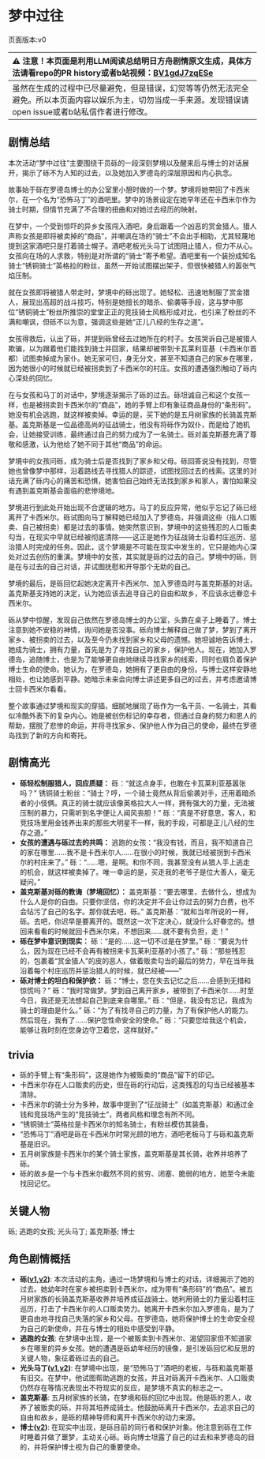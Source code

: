 # 梦中过往
页面版本:v0
 

| :warning: 注意！本页面是利用LLM阅读总结明日方舟剧情原文生成，具体方法请看repo的PR history或者b站视频：[BV1gdJ7zqESe](https://www.bilibili.com/video/BV1gdJ7zqESe/)         |
|:----------------------------|
| 虽然在生成的过程中已尽量避免，但是错误，幻觉等等仍然无法完全避免。所以本页面内容以娱乐为主，切勿当成一手来源。发现错误请open issue或者b站私信作者进行修改。|



## 剧情总结
本次活动“梦中过往”主要围绕干员砾的一段深刻梦境以及醒来后与博士的对话展开，揭示了砾不为人知的过去，以及她加入罗德岛的深层原因和内心执念。

故事始于砾在罗德岛博士的办公室里小憩时做的一个梦。梦境将她带回了卡西米尔，在一个名为“恐怖马丁”的酒吧里。梦中的场景设定在她早年还在卡西米尔作为骑士时期，但情节充满了不合理的扭曲和对她过去经历的映射。

在梦中，一个受到惊吓的异乡女孩闯入酒吧，身后跟着一个凶恶的赏金猎人。猎人声称女孩是即将被卖掉的“商品”，并嘲讽在场的“骑士”不会出手相助，尤其轻蔑地提到这家酒吧只是打着骑士幌子。酒吧老板光头马丁试图阻止猎人，但力不从心。女孩向在场的人求救，特别是对所谓的“骑士”寄予希望。酒吧里有一个装扮成知名骑士“锈铜骑士”英格拉的粉丝，虽然一开始试图摆出架子，但很快被猎人的嚣张气焰压制。

就在女孩即将被猎人带走时，梦境中的砾出现了。她轻松、迅速地制服了赏金猎人，展现出高超的战斗技巧，特别是她擅长的暗杀、偷袭等手段，这与梦中那位“锈铜骑士”粉丝所推崇的堂堂正正的竞技骑士风格形成对比，也引来了粉丝的不满和嘲讽，但砾不以为意，强调这些是她“正儿八经的生存之道”。

女孩得救后，认出了砾，并提到砾曾经去过她所在的村子。女孩哭诉自己是被猎人欺骗，以为跟着他们能找到骑士并回家，结果却被带到卡瓦莱利亚基（卡西米尔首都）试图卖掉成为家仆。她无家可归，身无分文，甚至不知道自己的家乡在哪里，因为她很小的时候就已经被拐卖到了卡西米尔的村庄。女孩的遭遇强烈触动了砾内心深处的回忆。

在与女孩和马丁的对话中，梦境逐渐揭示了砾的过去。砾坦诚自己和这个女孩一样，也是被拐卖到卡西米尔的“商品”，她的手臂上印有象征商品身份的“条形码”。她没有机会逃跑，就这样被卖掉。幸运的是，买下她的是五月树家族的长骑盖克斯基。盖克斯基是一位品德高尚的征战骑士，他没有将砾作为奴仆，而是给了她机会，让她接受训练，最终通过自己的努力成为了一名骑士。砾对盖克斯基充满了尊敬和感激，认为他给了她不同于其他“商品”的命运。

梦境中的女孩问砾，成为骑士后是否找到了家乡和父母。砾回答说没有找到，尽管她也曾像梦中那样，沿着路线去寻找猎人的踪迹，试图找回过去的线索。这里的对话充满了砾内心的痛苦和恐惧，她害怕自己始终无法找到家乡和家人，害怕如果没有遇到盖克斯基会面临的悲惨境地。

梦境进行到此处开始出现不合逻辑的地方。马丁的反应异常，他似乎忘记了砾已经离开了卡西米尔。砾试图向马丁解释她已经加入了罗德岛，并强调这些（指人口贩卖、自己被拐卖）都是过去的事情。她突然意识到，梦境中的这些残忍的人口贩卖勾当，在现实中早就已经被彻底清除——这正是她作为征战骑士沿着村庄巡历、惩治猎人时完成的任务。因此，这个梦境是不可能在现实中发生的，它只是她内心深处对过去创伤的重演。梦境中的女孩，其实就是砾的过去的自己。梦境中的砾，则是在与过去的自己对话，并试图抚慰和开导那个无助的自己。

梦境的最后，是砾回忆起她决定离开卡西米尔、加入罗德岛时与盖克斯基的对话。盖克斯基支持她的决定，认为她应该去追寻自己的自由和故乡，不应该永远眷恋卡西米尔。

砾从梦中惊醒，发现自己依然在罗德岛博士的办公室，头靠在桌子上睡着了。博士注意到她不安稳的神情，询问她是否没事。砾向博士解释自己做了梦，梦到了离开家乡、被拐卖的过去，以及至今仍未找到家乡和父母的遗憾。她坦诚地告诉博士，她成为骑士，拥有力量，首先是为了寻找自己的家乡，保护他人。现在，她加入罗德岛，追随博士，也是为了能够更自由地继续寻找家乡的线索，同时也肩负着保护博士生命的使命。她认为，在罗德岛，她拥有了更自由的身份。与博士这样安静地相处，也让她感到平静。她暗示未来会向博士讲述更多自己的过去，并考虑邀请博士回卡西米尔看看。

整个故事通过梦境和现实的穿插，细腻地展现了砾作为一名干员、一名骑士，其看似冷酷外表下的复杂内心。她是被创伤标记的幸存者，但通过自身的努力和恩人的帮助，摆脱了悲惨的命运，并将寻找家乡、保护他人作为自己的使命，最终在罗德岛找到了新的方向和寄托。
## 剧情高光
*   **砾轻松制服猎人，回应质疑：**
    砾：“就这点身手，也敢在卡瓦莱利亚基嚣张吗？”
    锈铜骑士粉丝：“骑士？哼，一个骑士竟然从背后偷袭对手，还用着暗杀者的小伎俩。真正的骑士就应该像英格拉大人一样，拥有强大的力量，无法被压制的暴力，只需听到名字便让人闻风丧胆！”
    砾：“真是不好意思，客人，和竞技场里用金钱养出来的那些大明星不一样，我的手段，可都是正儿八经的生存之道。”
*   **女孩的遭遇与砾过去的共鸣：**
    逃跑的女孩：“我没有钱，而且，我不知道自己的家在哪里......我不是卡西米尔人......在很小的时候，我就已经被拐到卡西米尔的村庄来了。”
    砾：“......嗯，是啊。和你不同，我甚至没有从猎人手上逃走的机会，就这样被卖掉了。唯一幸运的是，买走我的老爷子是位大善人，毫无疑问。”
*   **盖克斯基对砾的教诲（梦境回忆）：**
    盖克斯基：“要去哪里，去做什么，想成为什么人是你的自由。只要你坚信，你的决定并不会让你过去的努力白费，也不会玷污了自己的名字。那你就去吧，砾。”
    盖克斯基：“就和当年所说的一样，砾。去吧，你迟早是要离开的。既然这一次下定决心，就没什么好眷恋的。想回来看看的时候就回卡西米尔来，不想回来......就不要有负担，走！”
*   **砾在梦中意识到现实：**
    砾：“是的......这一切不过是在梦里。”
    砾：“要说为什么，因为现在已经不会再有被拐来卡瓦莱利亚基的小孩了。”
    砾：“那些残忍的，包裹着“赏金猎人”的皮的恶人，做着贩卖勾当的最后的势力，早在当年我沿着每个村庄巡历并惩治猎人的时候，就已经被——”
*   **砾对博士的坦白和保护欲：**
    砾：“博士，您在失去记忆之后......会感到无措和惊慌吗？”
    砾：“我时常做梦。梦到自己离开家乡，被带到了卡西米尔......时至今日，我还是无法想起自己到底来自哪里。”
    砾：“但是，我没有忘记，我成为骑士的理由是什么。”
    砾：“为了有找寻自己的力量，为了有保护他人的能力。然后现在，我有了......保护您性命安全的使命。”
    砾：“只要您给我这个机会，能够让我时刻在您身边守卫着您，这样就好。”
## trivia
*   砾的手臂上有“条形码”，这是她作为被贩卖的“商品”留下的印记。
*   卡西米尔存在人口贩卖的历史，但在砾的行动后，这类残忍的勾当已经被基本清除。
*   卡西米尔的骑士分为多种，故事中提到了“征战骑士”（如盖克斯基）和通过金钱和竞技场产生的“竞技骑士”，两者风格和理念有所不同。
*   “锈铜骑士”英格拉是卡西米尔的知名骑士，有粉丝模仿其装备。
*   “恐怖马丁”酒吧是砾在卡西米尔时常光顾的地方，酒吧老板马丁与砾和盖克斯基是旧识。
*   五月树家族是卡西米尔的某个骑士家族，盖克斯基是其长骑，收养并培养了砾。
*   砾的故乡是一个与卡西米尔截然不同的贫穷、闭塞、脆弱的地方，她至今未能找回记忆。
## 关键人物
砾; 逃跑的女孩; 光头马丁; 盖克斯基; 博士
## 角色剧情概括
-   **砾([v1](../chars/char_237_gravel.md),[v2](../char_v3/char_237_gravel.md))**: 本次活动的主角，通过一场梦境和与博士的对话，详细揭示了她的过去。她幼年时在家乡被拐卖到卡西米尔，成为带有“条形码”的“商品”。被五月树家族的长骑盖克斯基收养并培养成征战骑士。她利用骑士的力量沿着村庄巡历，打击了卡西米尔的人口贩卖势力。她离开卡西米尔加入罗德岛，是为了更自由地寻找自己失落的家乡和父母。在罗德岛，她将保护博士的生命安全视为自己的新使命，并在与博士的相处中感受到平静。
-   **逃跑的女孩**: 在梦境中出现，是一个被贩卖到卡西米尔、渴望回家但不知道家乡在哪里的异乡女孩。她的遭遇是砾幼年经历的镜像，是引发砾回忆和反思的关键人物，象征着砾过去的自己。
-   **光头马丁([v1](../chars/extended_char_guang_tou_ma_ding.md),[v2](../char_v3/extended_char_guang_tou_ma_ding.md))**: 在梦境中出现，是“恐怖马丁”酒吧的老板，与砾和盖克斯基有旧交。在梦中，他试图帮助逃跑的女孩，并且对砾离开卡西米尔、人口贩卖仍然存在等情况表现出不符现实的反应，是梦境不真实的标志之一。
-   **盖克斯基**: 五月树家族的长骑，在梦境和砾的回忆中出现。他是砾的恩人，收养了被贩卖的砾，并将其培养成骑士。他鼓励砾离开卡西米尔，去追求自己的自由和故乡，是砾的精神导师和离开卡西米尔的动力来源。
-   **博士([v2](../char_v3/extended_char_bo_shi.md))**: 在现实中出现，是砾目前的同行者和保护对象。他注意到砾在工作时睡着并做了噩梦，主动关心砾。砾向博士坦露了自己的过去和来罗德岛的目的，并将保护博士视为自己的重要使命。